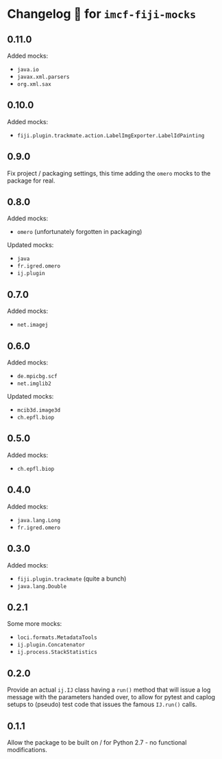 # Changelog 🧾 for `imcf-fiji-mocks`

## 0.11.0

Added mocks:

- `java.io`
- `javax.xml.parsers`
- `org.xml.sax`

## 0.10.0

Added mocks:

- `fiji.plugin.trackmate.action.LabelImgExporter.LabelIdPainting`

## 0.9.0

Fix project / packaging settings, this time adding the `omero` mocks to the
package for real.

## 0.8.0

Added mocks:

- `omero` (unfortunately forgotten in packaging)

Updated mocks:

- `java`
- `fr.igred.omero`
- `ij.plugin`

## 0.7.0

Added mocks:

- `net.imagej`

## 0.6.0

Added mocks:

- `de.mpicbg.scf`
- `net.imglib2`

Updated mocks:

- `mcib3d.image3d`
- `ch.epfl.biop`

## 0.5.0

Added mocks:

- `ch.epfl.biop`

## 0.4.0

Added mocks:

- `java.lang.Long`
- `fr.igred.omero`

## 0.3.0

Added mocks:

- `fiji.plugin.trackmate` (quite a bunch)
- `java.lang.Double`

## 0.2.1

Some more mocks:

- `loci.formats.MetadataTools`
- `ij.plugin.Concatenator`
- `ij.process.StackStatistics`

## 0.2.0

Provide an actual `ij.IJ` class having a `run()` method that will issue a log
message with the parameters handed over, to allow for pytest and caplog setups
to (pseudo) test code that issues the famous `IJ.run()` calls.

## 0.1.1

Allow the package to be built on / for Python 2.7 - no functional modifications.
